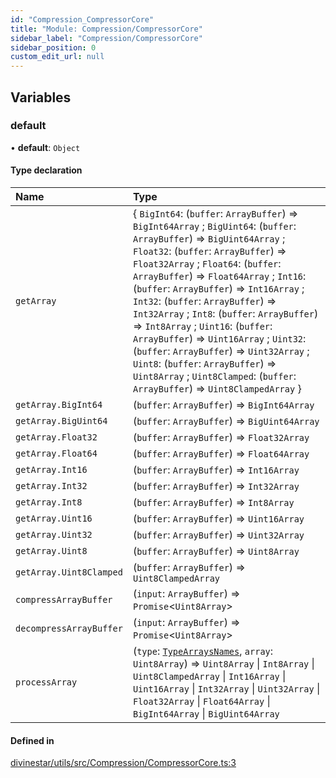 ```yaml
---
id: "Compression_CompressorCore"
title: "Module: Compression/CompressorCore"
sidebar_label: "Compression/CompressorCore"
sidebar_position: 0
custom_edit_url: null
---
```


## Variables

### default

• **default**: `Object`

#### Type declaration

| Name | Type |
| :------ | :------ |
| `getArray` | \{ `BigInt64`: (`buffer`: `ArrayBuffer`) => `BigInt64Array` ; `BigUint64`: (`buffer`: `ArrayBuffer`) => `BigUint64Array` ; `Float32`: (`buffer`: `ArrayBuffer`) => `Float32Array` ; `Float64`: (`buffer`: `ArrayBuffer`) => `Float64Array` ; `Int16`: (`buffer`: `ArrayBuffer`) => `Int16Array` ; `Int32`: (`buffer`: `ArrayBuffer`) => `Int32Array` ; `Int8`: (`buffer`: `ArrayBuffer`) => `Int8Array` ; `Uint16`: (`buffer`: `ArrayBuffer`) => `Uint16Array` ; `Uint32`: (`buffer`: `ArrayBuffer`) => `Uint32Array` ; `Uint8`: (`buffer`: `ArrayBuffer`) => `Uint8Array` ; `Uint8Clamped`: (`buffer`: `ArrayBuffer`) => `Uint8ClampedArray`  } |
| `getArray.BigInt64` | (`buffer`: `ArrayBuffer`) => `BigInt64Array` |
| `getArray.BigUint64` | (`buffer`: `ArrayBuffer`) => `BigUint64Array` |
| `getArray.Float32` | (`buffer`: `ArrayBuffer`) => `Float32Array` |
| `getArray.Float64` | (`buffer`: `ArrayBuffer`) => `Float64Array` |
| `getArray.Int16` | (`buffer`: `ArrayBuffer`) => `Int16Array` |
| `getArray.Int32` | (`buffer`: `ArrayBuffer`) => `Int32Array` |
| `getArray.Int8` | (`buffer`: `ArrayBuffer`) => `Int8Array` |
| `getArray.Uint16` | (`buffer`: `ArrayBuffer`) => `Uint16Array` |
| `getArray.Uint32` | (`buffer`: `ArrayBuffer`) => `Uint32Array` |
| `getArray.Uint8` | (`buffer`: `ArrayBuffer`) => `Uint8Array` |
| `getArray.Uint8Clamped` | (`buffer`: `ArrayBuffer`) => `Uint8ClampedArray` |
| `compressArrayBuffer` | (`input`: `ArrayBuffer`) => `Promise`\<`Uint8Array`\> |
| `decompressArrayBuffer` | (`input`: `ArrayBuffer`) => `Promise`\<`Uint8Array`\> |
| `processArray` | (`type`: [`TypeArraysNames`](Compression_Meta_Array_types.md#typearraysnames), `array`: `Uint8Array`) => `Uint8Array` \| `Int8Array` \| `Uint8ClampedArray` \| `Int16Array` \| `Uint16Array` \| `Int32Array` \| `Uint32Array` \| `Float32Array` \| `Float64Array` \| `BigInt64Array` \| `BigUint64Array` |

#### Defined in

[divinestar/utils/src/Compression/CompressorCore.ts:3](https://github.com/lucasdamianjohnson/DivineVoxelEngine/blob/596fa7391478620ed460dfb4856ff0a763b91c49/divinestar/utils/src/Compression/CompressorCore.ts#L3)
